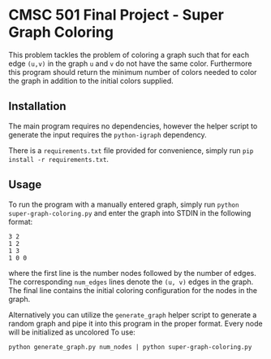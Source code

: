 # CMSC 501 Final Project - Super Graph Coloring

This problem tackles the problem of coloring a graph such that for each edge `(u,v)` in the graph `u` and `v` do not have the same color. Furthermore this program should return the minimum number of colors needed to color the graph in addition to the initial colors supplied.

## Installation
The main program requires no dependencies, however the helper script to generate the input requires the `python-igraph` dependency.

There is a `requirements.txt` file provided for convenience, simply run `pip install -r requirements.txt`.

## Usage
To run the program with a manually entered graph, simply run `python super-graph-coloring.py` and enter the graph into STDIN in the following format:

```
3 2
1 2
1 3
1 0 0
```

where the first line is the number nodes followed by the number of edges. The corresponding `num_edges` lines denote the `(u, v)` edges in the graph.
The final line contains the initial coloring configuration for the nodes in the graph.

Alternatively you can utilize the `generate_graph` helper script to generate a random graph and pipe it into this program in the proper format. Every node will be initialized as uncolored To use:
```
python generate_graph.py num_nodes | python super-graph-coloring.py
```